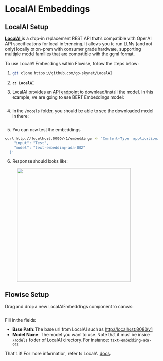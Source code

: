 # LocalAI Embeddings

## LocalAI Setup

[**LocalAI** ](https://github.com/go-skynet/LocalAI)is a drop-in replacement REST API that’s compatible with OpenAI API specifications for local inferencing. It allows you to run LLMs (and not only) locally or on-prem with consumer grade hardware, supporting multiple model families that are compatible with the ggml format.

To use LocalAI Embeddings within Flowise, follow the steps below:

1. ```bash
   git clone https://github.com/go-skynet/LocalAI
   ```
2. <pre class="language-bash"><code class="lang-bash"><strong>cd LocalAI
   </strong></code></pre>
3. LocalAI provides an [API endpoint](https://localai.io/api-endpoints/index.html#applying-a-model---modelsapply) to download/install the model. In this example, we are going to use BERT Embeddings model:

<figure><img src="../../../.gitbook/assets/image (27) (1).png" alt=""><figcaption></figcaption></figure>

4. In the `/models` folder, you should be able to see the downloaded model in there:

<figure><img src="../../../.gitbook/assets/image (23).png" alt=""><figcaption></figcaption></figure>

5. You can now test the embeddings:

```bash
curl http://localhost:8080/v1/embeddings -H "Content-Type: application/json" -d '{
    "input": "Test",
    "model": "text-embedding-ada-002"
  }'
```

6. Response should looks like:

<figure><img src="../../../.gitbook/assets/image (29).png" alt="" width="375"><figcaption></figcaption></figure>

## Flowise Setup

Drag and drop a new LocalAIEmbeddings component to canvas:

<figure><img src="../../../.gitbook/assets/image (21) (1).png" alt=""><figcaption></figcaption></figure>

Fill in the fields:

* **Base Path**: The base url from LocalAI such as [http://localhost:8080/v1](http://localhost:8080/v1)
* **Model Name**: The model you want to use. Note that it must be inside `/models` folder of LocalAI directory. For instance: `text-embedding-ada-002`

That's it! For more information, refer to LocalAI [docs](https://localai.io/models/index.html#embeddings-bert).
